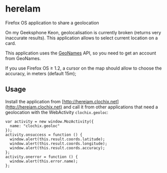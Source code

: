 hereIam
=======

Firefox OS application to share a geolocation

On my Geeksphone Keon, geolocalisation is currently broken (returns very inaccurate results). This application allows to select current location on a card.

This application uses the [GeoNames](http://www.geonames.org/) API, so you need to get an account from GeoNames.

If you use Firefox OS ≥ 1.2, a cursor on the map should allow to choose the accuracy, in meters (default 15m);

## Usage

Install the application from [http://hereiam.clochix.net](http://hereiam.clochix.net) and call it from other applications that need a geolocation with the WebActivity `clochix.geoloc`:

    var activity = new window.MozActivity({
      name: "clochix.geoloc"
    });
    activity.onsuccess = function () {
      window.alert(this.result.coords.latitude);
      window.alert(this.result.coords.longitude);
      window.alert(this.result.coords.accuracy);
    };
    activity.onerror = function () {
      window.alert(this.error.name);
    };

